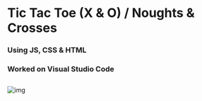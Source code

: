 # Tic Tac Toe (X & O) / Noughts & Crosses
### Using JS, CSS & HTML
### Worked on Visual Studio Code
##
![img](https://github.com/iyashvasani/Tic-Tac-Toe--X-and-O/blob/main/sample.PNG)
